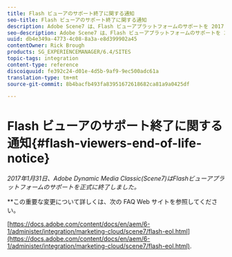```yaml
---
title: Flash ビューアのサポート終了に関する通知
seo-title: Flash ビューアのサポート終了に関する通知
description: Adobe Scene7 は、Flash ビューアプラットフォームのサポートを 2017 年 1 月 31 日に正式に終了します。
seo-description: Adobe Scene7 は、Flash ビューアプラットフォームのサポートを 2017 年 1 月 31 日に正式に終了します。
uuid: db4e349a-4773-4c08-8a3a-e8d399902a45
contentOwner: Rick Brough
products: SG_EXPERIENCEMANAGER/6.4/SITES
topic-tags: integration
content-type: reference
discoiquuid: fe392c24-d01e-4d5b-9af9-9ec500adc61a
translation-type: tm+mt
source-git-commit: 8b4bacfb493fa83951672618682ca81a9a0425df

---
```



# Flash ビューアのサポート終了に関する通知{#flash-viewers-end-of-life-notice}

*2017年1月31日、Adobe Dynamic Media Classic(Scene7)はFlashビューアプラットフォームのサポートを正式に終了しました。*

**&#x200B;この重要な変更について詳しくは、次の FAQ Web サイトを参照してください。

[https://docs.adobe.com/content/docs/en/aem/6-1/administer/integration/marketing-cloud/scene7/flash-eol.html](https://docs.adobe.com/content/docs/en/aem/6-1/administer/integration/marketing-cloud/scene7/flash-eol.html).
